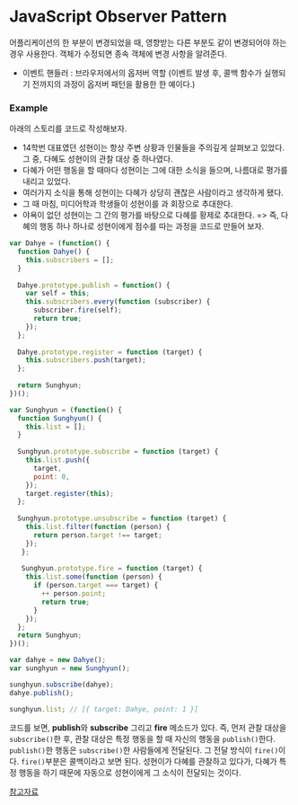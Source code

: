 # JavaScript Observer Pattern
어플리케이션의 한 부분이 변경되었을 때, 영향받는 다른 부분도 같이 변경되어야 하는 경우 사용한다.
객체가 수정되면 종속 객체에 변경 사항을 알려준다.
 
- 이벤트 핸들러 : 브라우저에서의 옵저버 역할 (이벤트 발생 후, 콜백 함수가 실행되기 전까지의 과정이 옵저버 패턴을 활용한 한 예이다.)
  
### Example
아래의 스토리를 코드로 작성해보자.
- 14학번 대표였던 성현이는 항상 주변 상황과 인물들을 주의깊게 살펴보고 있었다. 그 중, 다혜도 성현이의 관찰 대상 중 하나였다.
- 다혜가 어떤 행동을 할 때마다 성현이는 그에 대한 소식을 들으며, 나름대로 평가를 내리고 있었다.
- 여러가지 소식을 통해 성현이는 다혜가 상당히 괜찮은 사람이라고 생각하게 됐다.
- 그 때 마침, 미디어학과 학생들이 성현이를 과 회장으로 추대한다. 
- 야욕이 없던 성현이는 그 간의 평가를 바탕으로 다혜를 황제로 추대한다.
=> 즉, 다혜의 행동 하나 하나로 성현이에게 점수를 따는 과정을 코드로 만들어 보자.

```javascript
var Dahye = (function() {
  function Dahye() {
    this.subscribers = [];
  }
  
  Dahye.prototype.publish = function() {
    var self = this;
    this.subscribers.every(function (subscriber) {
      subscriber.fire(self);
      return true;
    });
  };
  
  Dahye.prototype.register = function (target) {
    this.subscribers.push(target);
  };
  
  return Sunghyun;
})();

var Sunghyun = (function() {
  function Sunghyun() {
    this.list = [];
  }
  
  Sunghyun.prototype.subscribe = function (target) {
    this.list.push({
      target,
      point: 0,
    });
    target.register(this);
  };
  
  Sunghyun.prototype.unsubscribe = function (target) {
    this.list.filter(function (person) {
      return person.target !== target;
    });
   };
   
   Sunghyun.prototype.fire = function (target) {
    this.list.some(function (person) {
      if (person.target === target) {
        ++ person.point;
        return true;
      }
    });
  };
  return Sunghyun;
})();
```

```javascript
var dahye = new Dahye();
var sunghyun = new Sunghyun();

sunghyun.subscribe(dahye);
dahye.publish();

sunghyun.list; // [{ target: Dahye, point: 1 }]
```
  
코드를 보면, **publish**와 **subscribe** 그리고 **fire** 메소드가 있다.
즉, 먼저 관찰 대상을 `subscribe()`한 후, 관찰 대상은 특정 행동을 할 때 자신의 행동을 `publish()`한다.
`publish()`한 행동은 `subscribe()`한 사람들에게 전달된다.
그 전달 방식이 `fire()`이다. `fire()`부분은 콜백이라고 보면 된다.
성현이가 다혜를 관찰하고 있다가, 다혜가 특정 행동을 하기 때문에 자동으로 성현이에게 그 소식이 전달되는 것이다.

[참고자료](https://www.zerocho.com/category/JavaScript/post/5800b4831dfb250015c38db5)









